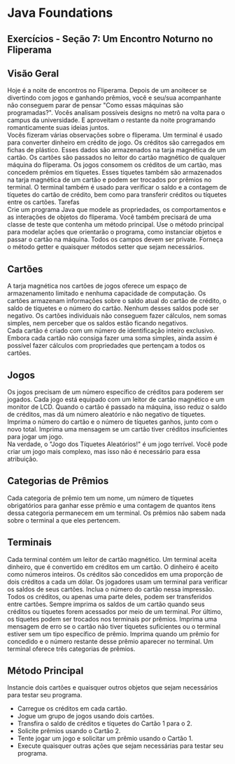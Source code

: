 # Java Foundations
## Exercícios - Seção 7: Um Encontro Noturno no Fliperama
 
<h2>Visão Geral</h2>
Hoje é a noite de encontros no Fliperama. Depois de um anoitecer se divertindo com jogos e ganhando prêmios, você e seu/sua acompanhante não conseguem parar de pensar "Como essas máquinas são programadas?". Vocês analisam possíveis designs no metrô na volta para o campus da universidade. 
E aproveitam o restante da noite programando romanticamente suas ideias juntos. 

<br>
Vocês fizeram várias observações sobre o fliperama. Um terminal é usado para converter dinheiro em crédito de jogo. Os créditos são carregados em fichas de plástico. Esses dados são armazenados na tarja magnética de um cartão. Os cartões são passados no leitor do cartão magnético de qualquer máquina do fliperama. Os jogos consomem os créditos de um cartão, mas concedem prêmios em tíquetes. Esses tíquetes também são armazenados na tarja magnética de um cartão e podem ser trocados por prêmios no terminal. O terminal também é usado para verificar o saldo e a contagem de tíquetes do cartão de crédito, bem como para transferir créditos ou tíquetes entre os cartões. 
Tarefas 

<br>
Crie um programa Java que modele as propriedades, os comportamentos e as interações de objetos do fliperama. Você também precisará de uma classe de teste que contenha um método principal. Use o método principal para modelar ações que orientarão o programa, como instanciar objetos e passar o cartão na máquina. Todos os campos devem ser private. Forneça o método getter e quaisquer métodos setter que sejam necessários.

<br>
<h2>Cartões</h2>
A tarja magnética nos cartões de jogos oferece um espaço de armazenamento limitado e nenhuma capacidade de computação. Os cartões armazenam informações sobre o saldo atual do cartão de crédito, o saldo de tíquetes e o número do cartão. Nenhum desses saldos pode ser negativo. Os cartões individuais não conseguem fazer cálculos, nem somas simples, nem perceber que os saldos estão ficando negativos.

<br>
Cada cartão é criado com um número de identificação inteiro exclusivo. Embora cada cartão não consiga fazer uma soma simples, ainda assim é possível fazer cálculos com propriedades que pertençam a todos os cartões.
 


<br>
<h2>Jogos</h2>
Os jogos precisam de um número específico de créditos para poderem ser jogados. Cada jogo está equipado com um leitor de cartão magnético e um monitor de LCD. Quando o cartão é passado na máquina, isso reduz o saldo de créditos, mas dá um número aleatório e não negativo de tíquetes. Imprima o número do cartão e o número de tíquetes ganhos, junto com o novo total. Imprima uma mensagem se um cartão tiver créditos insuficientes para jogar um jogo. 

<br>
Na verdade, o "Jogo dos Tíquetes Aleatórios!" é um jogo terrível. Você pode criar um jogo mais complexo, mas isso não é necessário para essa atribuição. 

<br>
<h2>Categorias de Prêmios</h2>
Cada categoria de prêmio tem um nome, um número de tíquetes obrigatórios para ganhar esse prêmio e uma contagem de quantos itens dessa categoria permanecem em um terminal. Os prêmios não sabem nada sobre o terminal a que eles pertencem.

<br>
<h2>Terminais</h2>
Cada terminal contém um leitor de cartão magnético. Um terminal aceita dinheiro, que é convertido em créditos em um cartão. O dinheiro é aceito como números inteiros. Os créditos são concedidos em uma proporção de dois créditos a cada um dólar. Os jogadores usam um terminal para verificar os saldos de seus cartões. Inclua o número do cartão nessa impressão. Todos os créditos, ou apenas uma parte deles, podem ser transferidos entre cartões. Sempre imprima os saldos de um cartão quando seus créditos ou tíquetes forem acessados por meio de um terminal. Por último, os tíquetes podem ser trocados nos terminais por prêmios. Imprima uma mensagem de erro se o cartão não tiver tíquetes suficientes ou o terminal estiver sem um tipo específico de prêmio. Imprima quando um prêmio for concedido e o número restante desse prêmio aparecer no terminal.  Um terminal oferece três categorias de prêmios. 

<br>
<h2>Método Principal</h2>
Instancie dois cartões e quaisquer outros objetos que sejam necessários para testar seu programa. 

<br>

* Carregue os créditos em cada cartão.
* Jogue um grupo de jogos usando dois cartões.
* Transfira o saldo de créditos e tíquetes do Cartão 1 para o 2.
* Solicite prêmios usando o Cartão 2.
* Tente jogar um jogo e solicitar um prêmio usando o Cartão 1.
* Execute quaisquer outras ações que sejam necessárias para testar seu programa.
